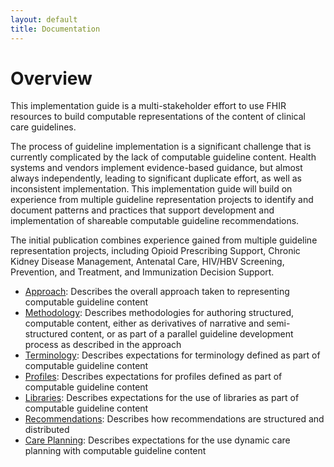 ```yaml
---
layout: default
title: Documentation
---
```


# Overview

This implementation guide is a multi-stakeholder effort to use FHIR resources to build computable representations of the content of clinical care guidelines.

The process of guideline implementation is a significant challenge that is currently complicated by the lack of computable guideline content. Health systems and vendors implement evidence-based guidance, but almost always independently, leading to significant duplicate effort, as well as inconsistent implementation. This implementation guide will build on experience from multiple guideline representation projects to identify and document patterns and practices that support development and implementation of shareable computable guideline recommendations.

The initial publication combines experience gained from multiple guideline representation projects, including Opioid Prescribing Support, Chronic Kidney Disease Management, Antenatal Care, HIV/HBV Screening, Prevention, and Treatment, and Immunization Decision Support.

* [Approach](documentation-approach-01-main-page.html): Describes the overall approach taken to representing computable guideline content
* [Methodology](documentation-methodology.html): Describes methodologies for authoring structured, computable content, either as derivatives of narrative and semi-structured content, or as part of a parallel guideline development process as described in the approach
* [Terminology](terminology.html): Describes expectations for terminology defined as part of computable guideline content
* [Profiles](profiles.html#content-profiles): Describes expectations for profiles defined as part of computable guideline content
* [Libraries](documentation-libraries.html): Describes expectations for the use of libraries as part of computable guideline content
* [Recommendations](documentation-recommendations.html): Describes how recommendations are structured and distributed
* [Care Planning](documentation-careplanning.html): Describes expectations for the use dynamic care planning with computable guideline content
